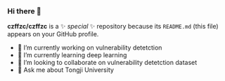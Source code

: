 ### Hi there 👋

**czffzc/czffzc** is a ✨ _special_ ✨ repository because its `README.md` (this file) appears on your GitHub profile.


- 🔭 I’m currently working on vulnerability detetction
- 🌱 I’m currently learning deep learning
- 👯 I’m looking to collaborate on vulnerability detetction dataset
- 💬 Ask me about Tongji University

